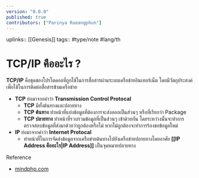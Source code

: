 ```yaml
---
version: "0.0.0"
published: true
contributors: ["Parinya Rueangphun"]
---
```

uplinks:: [[Genesis]]
tags:: #type/note #lang/th 
# TCP/IP คืออะไร ?
 **TCP/IP** คือชุดของโปรโตคอลที่ถูกใช้ในการสื่อสารผ่านระบบเครือข่ายอินเทอร์เน็ต โดยมีวัตถุประสงค์เพื่อใช้ในการติดต่อสื่อสารข้ามเครือข่าย
- **TCP** ย่อมาจากคำว่า **Transmission Control Protocal**
	- **TCP** มีทั้งต้นทางและปลายทาง
	- **TCP ต้นทาง** ทำหน้าที่แบ่งข้อมูลที่ต้องการจะส่งออกเป็นส่วนๆ หรือที่เรียกว่า Package
	- **TCP ปลายทาง** ทำหน้าที่รวบรวมข้อมูลที่เป็นส่วนๆ เข้าด้วยกัน โดยระหว่างนั้นจะทำการตรวจสอบข้อมูลที่ส่งมาด้วยว่าถูกต้องหรือไม่ หากไม่ถูกต้องจะทำการร้องขอข้อมูลใหม่
- **IP** ย่อมาจากคำว่า **Internet Protocal**
	- ทำหน้าที่ในการจัดส่งข้อมูลจากเครือข่ายต้นทางไปยังเครือข่ายปลายทางโดยอาศัย **[[IP Address คืออะไร|IP Address]]** เป็นจุดหมายปลายทาง

Reference
- [mindphp.com](https://www.mindphp.com/%E0%B8%84%E0%B8%B9%E0%B9%88%E0%B8%A1%E0%B8%B7%E0%B8%AD/73-%E0%B8%84%E0%B8%B7%E0%B8%AD%E0%B8%AD%E0%B8%B0%E0%B9%84%E0%B8%A3/2042-tcp-ip-%E0%B8%84%E0%B8%B7%E0%B8%AD%E0%B8%AD%E0%B8%B0%E0%B9%84%E0%B8%A3.html)